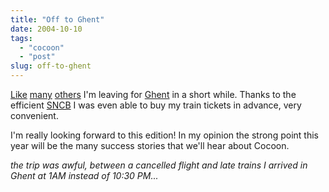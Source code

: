 ```yaml
---
title: "Off to Ghent"
date: 2004-10-10
tags: 
  - "cocoon"
  - "post"
slug: off-to-ghent
---
```


[Like](http://www.silent-penguin.com/archives/001993.html) [many](http://www.beblogging.com/blog/2004/10/10/093703) [others](http://vafer.org/blog/tcurdt/archives/000148.html) I'm leaving for [Ghent](http://orixo.com/events/gt2004/) in a short while. Thanks to the efficient [SNCB](http://www.b-rail.be) I was even able to buy my train tickets in advance, very convenient.

I'm really looking forward to this edition! In my opinion the strong point this year will be the many success stories that we'll hear about Cocoon.

_the trip was awful, between a cancelled flight and late trains I arrived in Ghent at 1AM instead of 10:30 PM..._
